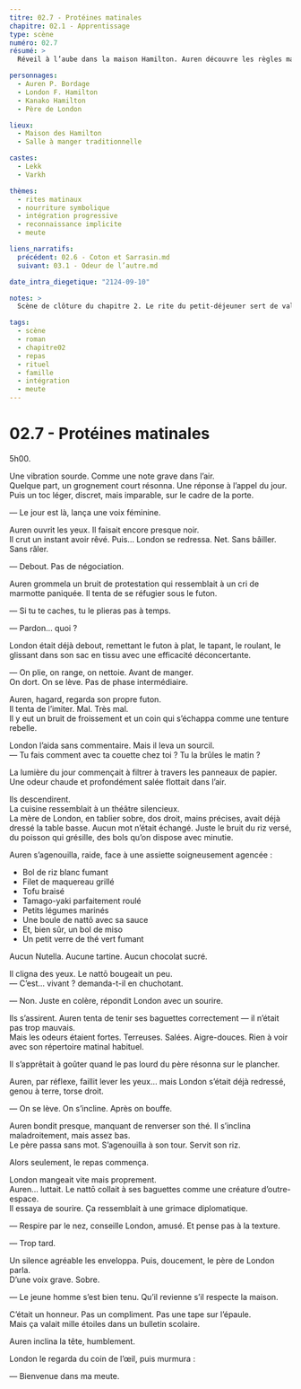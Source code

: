 ```yaml
---
titre: 02.7 - Protéines matinales
chapitre: 02.1 - Apprentissage
type: scène
numéro: 02.7
résumé: >
  Réveil à l’aube dans la maison Hamilton. Auren découvre les règles matinales Lupus : pliage du futon, purification du silence, repas codé. Malgré la fatigue et le nattō, il gagne le respect du père — et sa place.

personnages:
  - Auren P. Bordage
  - London F. Hamilton
  - Kanako Hamilton
  - Père de London

lieux:
  - Maison des Hamilton
  - Salle à manger traditionnelle

castes:
  - Lekk
  - Varkh

thèmes:
  - rites matinaux
  - nourriture symbolique
  - intégration progressive
  - reconnaissance implicite
  - meute

liens_narratifs:
  précédent: 02.6 - Coton et Sarrasin.md
  suivant: 03.1 - Odeur de l’autre.md

date_intra_diegetique: "2124-09-10"

notes: >
  Scène de clôture du chapitre 2. Le rite du petit-déjeuner sert de validation implicite : Auren est toléré, reconnu, et intégré. L’autorité du père, la rigueur de la mère et la fluidité de London encadrent ce moment sans émotion démonstrative — mais riche en poids symbolique.

tags:
  - scène
  - roman
  - chapitre02
  - repas
  - rituel
  - famille
  - intégration
  - meute
---
```


# 02.7 - Protéines matinales

5h00.

Une vibration sourde. Comme une note grave dans l’air.  
Quelque part, un grognement court résonna. Une réponse à l’appel du jour.  
Puis un toc léger, discret, mais imparable, sur le cadre de la porte.

— Le jour est là, lança une voix féminine.

Auren ouvrit les yeux. Il faisait encore presque noir.  
Il crut un instant avoir rêvé. Puis… London se redressa. Net. Sans bâiller. Sans râler.

— Debout. Pas de négociation.

Auren grommela un bruit de protestation qui ressemblait à un cri de marmotte paniquée. Il tenta de se réfugier sous le futon.

— Si tu te caches, tu le plieras pas à temps.

— Pardon… quoi ?

London était déjà debout, remettant le futon à plat, le tapant, le roulant, le glissant dans son sac en tissu avec une efficacité déconcertante.

— On plie, on range, on nettoie. Avant de manger.  
On dort. On se lève. Pas de phase intermédiaire.

Auren, hagard, regarda son propre futon.  
Il tenta de l’imiter. Mal. Très mal.  
Il y eut un bruit de froissement et un coin qui s’échappa comme une tenture rebelle.

London l’aida sans commentaire. Mais il leva un sourcil.  
— Tu fais comment avec ta couette chez toi ? Tu la brûles le matin ?

La lumière du jour commençait à filtrer à travers les panneaux de papier.  
Une odeur chaude et profondément salée flottait dans l’air.

Ils descendirent.  
La cuisine ressemblait à un théâtre silencieux.  
La mère de London, en tablier sobre, dos droit, mains précises, avait déjà dressé la table basse. Aucun mot n’était échangé. Juste le bruit du riz versé, du poisson qui grésille, des bols qu’on dispose avec minutie.

Auren s’agenouilla, raide, face à une assiette soigneusement agencée :

- Bol de riz blanc fumant  
- Filet de maquereau grillé  
- Tofu braisé  
- Tamago-yaki parfaitement roulé  
- Petits légumes marinés  
- Une boule de nattō avec sa sauce  
- Et, bien sûr, un bol de miso  
- Un petit verre de thé vert fumant

Aucun Nutella. Aucune tartine. Aucun chocolat sucré.

Il cligna des yeux. Le nattō bougeait un peu.  
— C’est… vivant ? demanda-t-il en chuchotant.

— Non. Juste en colère, répondit London avec un sourire.

Ils s’assirent. Auren tenta de tenir ses baguettes correctement — il n’était pas trop mauvais.  
Mais les odeurs étaient fortes. Terreuses. Salées. Aigre-douces. Rien à voir avec son répertoire matinal habituel.

Il s’apprêtait à goûter quand le pas lourd du père résonna sur le plancher.

Auren, par réflexe, faillit lever les yeux… mais London s’était déjà redressé, genou à terre, torse droit.

— On se lève. On s’incline. Après on bouffe.

Auren bondit presque, manquant de renverser son thé. Il s’inclina maladroitement, mais assez bas.  
Le père passa sans mot. S’agenouilla à son tour. Servit son riz.

Alors seulement, le repas commença.

London mangeait vite mais proprement.  
Auren… luttait. Le nattō collait à ses baguettes comme une créature d’outre-espace.  
Il essaya de sourire. Ça ressemblait à une grimace diplomatique.

— Respire par le nez, conseille London, amusé. Et pense pas à la texture.

— Trop tard.

Un silence agréable les enveloppa. Puis, doucement, le père de London parla.  
D’une voix grave. Sobre.

— Le jeune homme s’est bien tenu. Qu’il revienne s’il respecte la maison.

C’était un honneur. Pas un compliment. Pas une tape sur l’épaule.  
Mais ça valait mille étoiles dans un bulletin scolaire.

Auren inclina la tête, humblement.

London le regarda du coin de l’œil, puis murmura :

— Bienvenue dans ma meute.
